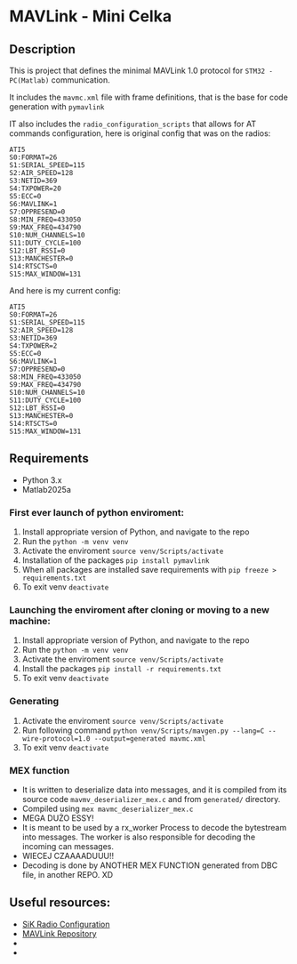 # MAVLink - Mini Celka 

## Description
This is project that defines the minimal MAVLink 1.0 protocol for ```STM32 - PC(Matlab)``` communication.

It includes the ```mavmc.xml``` file with frame definitions, that is the base for code generation with ```pymavlink```

IT also includes the ```radio_configuration_scripts``` that allows for AT commands configuration, here is original config that was on the radios:
```
ATI5
S0:FORMAT=26
S1:SERIAL_SPEED=115
S2:AIR_SPEED=128
S3:NETID=369
S4:TXPOWER=20
S5:ECC=0
S6:MAVLINK=1
S7:OPPRESEND=0
S8:MIN_FREQ=433050
S9:MAX_FREQ=434790
S10:NUM_CHANNELS=10
S11:DUTY_CYCLE=100
S12:LBT_RSSI=0
S13:MANCHESTER=0
S14:RTSCTS=0
S15:MAX_WINDOW=131
```
And here is my current config:
```
ATI5
S0:FORMAT=26
S1:SERIAL_SPEED=115
S2:AIR_SPEED=128
S3:NETID=369
S4:TXPOWER=2    
S5:ECC=0
S6:MAVLINK=1
S7:OPPRESEND=0
S8:MIN_FREQ=433050
S9:MAX_FREQ=434790
S10:NUM_CHANNELS=10
S11:DUTY_CYCLE=100
S12:LBT_RSSI=0
S13:MANCHESTER=0
S14:RTSCTS=0
S15:MAX_WINDOW=131
```


## Requirements
- Python 3.x
- Matlab2025a


### First ever launch of python enviroment:
1. Install appropriate version of Python, and navigate to the repo
2. Run the ```python -m venv venv```
3. Activate the enviroment ```source venv/Scripts/activate```
4. Installation of the packages ```pip install pymavlink```
5. When all packages are installed save requirements with ```pip freeze > requirements.txt```
6. To exit venv ```deactivate```

### Launching the enviroment after cloning or moving to a new machine:
1. Install appropriate version of Python, and navigate to the repo
2. Run the ```python -m venv venv```
3. Activate the enviroment ```source venv/Scripts/activate```
4. Install the packages ```pip install -r requirements.txt```
6. To exit venv ```deactivate```

### Generating 
1. Activate the enviroment ```source venv/Scripts/activate```
2. Run following command ```python venv/Scripts/mavgen.py --lang=C --wire-protocol=1.0 --output=generated mavmc.xml```
3. To exit venv ```deactivate```

### MEX function
- It is written to deserialize data into messages, and it is compiled from its source code ```mavmv_deserializer_mex.c``` and from ```generated/``` directory.
- Compiled using ```mex mavmc_deserializer_mex.c```
- MEGA DUŻO ESSY!
- It is meant to be used by a rx_worker Process to decode the bytestream into messages. The worker is also responsible for decoding the incoming can messages.
- WIECEJ CZAAAADUUU!!
- Decoding is done by ANOTHER MEX FUNCTION generated from DBC file, in another REPO. XD

## Useful resources:
- [SiK Radio Configuration](https://ardupilot.org/copter/docs/common-3dr-radio-advanced-configuration-and-technical-information.html?utm_source=chatgpt.com)
- [MAVLink Repository](https://github.com/mavlink/mavlink.git)
- []()
- []()

